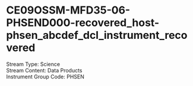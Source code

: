 # CE09OSSM-MFD35-06-PHSEND000-recovered_host-phsen_abcdef_dcl_instrument_recovered

Stream Type: Science<br>
Stream Content: Data Products<br>
Instrument Group Code: PHSEN<br>
